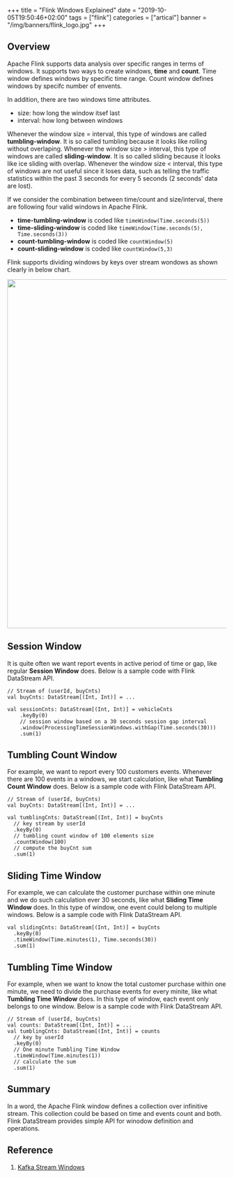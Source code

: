 +++
title = "Flink Windows Explained"
date = "2019-10-05T19:50:46+02:00"
tags = ["flink"]
categories = ["artical"]
banner = "/img/banners/flink_logo.jpg"
+++

## Overview
Apache Flink supports data analysis over specific ranges in terms of windows. It supports two ways to create windows, **time** and **count**. Time window defines windows by specific time range. Count window defines windows by specifc number of envents.

In addition, there are two windows time attributes.

* size: how long the window itsef last
* interval: how long between windows

Whenever the window size = interval, this type of windows are called **tumbling-window**. It is so called tumbling because it looks like rolling without overlaping. Whenever the window size > interval, this type of windows are called **sliding-window**. It is so called sliding because it looks like ice sliding with overlap. Whenever the window size < interval, this type of windows are not useful since it loses data, such as telling the traffic statistics within the past 3 seconds for every 5 seconds (2 seconds' data are lost). 

If we consider the combination between time/count and size/interval, there are following four valid windows in Apache Flink.

* **time-tumbling-window** is coded like ```timeWindow(Time.seconds(5))```
* **time-sliding-window** is coded like ```timeWindow(Time.seconds(5), Time.seconds(3))```
* **count-tumbling-window** is coded like ```countWindow(5)```
* **count-sliding-window** is coded like ```countWindow(5,3)```

Flink supports dividing windows by keys over stream wondows as shown clearly in below chart.

<p align="center"><img src="/img/banners/flink_wondows.png" width="800"></p>

## Session Window
It is quite often we want report events in active period of time or gap, like regular **Session Window** does. Below is a sample code with Flink DataStream API.

```
// Stream of (userId, buyCnts)
val buyCnts: DataStream[(Int, Int)] = ...
    
val sessionCnts: DataStream[(Int, Int)] = vehicleCnts
    .keyBy(0)
    // session window based on a 30 seconds session gap interval 
    .window(ProcessingTimeSessionWindows.withGap(Time.seconds(30)))
    .sum(1)
```

## Tumbling Count Window
For example, we want to report every 100 customers events. Whenever there are 100 events in a windows, we start calculation, like what **Tumbling Count Window** does. Below is a sample code with Flink DataStream API.

```
// Stream of (userId, buyCnts)
val buyCnts: DataStream[(Int, Int)] = ...

val tumblingCnts: DataStream[(Int, Int)] = buyCnts
  // key stream by userId
  .keyBy(0)
  // tumbling count window of 100 elements size
  .countWindow(100)
  // compute the buyCnt sum 
  .sum(1)
```

## Sliding Time Window
For example, we can calculate the customer purchase within one minute and we do such calculation ever 30 seconds, like what **Sliding Time Window** does. In this type of window, one event could belong to multiple windows. Below is a sample code with Flink DataStream API.

```
val slidingCnts: DataStream[(Int, Int)] = buyCnts
  .keyBy(0) 
  .timeWindow(Time.minutes(1), Time.seconds(30))
  .sum(1)
```

## Tumbling Time Window
For example, when we want to know the total customer purchase within one minute, we need to divide the purchase events for every minite, like what **Tumbling Time Window** does. In this type of window, each event only belongs to one window. Below is a sample code with Flink DataStream API.

```
// Stream of (userId, buyCnts)
val counts: DataStream[(Int, Int)] = ...
val tumblingCnts: DataStream[(Int, Int)] = counts
  // key by userId
  .keyBy(0) 
  // One minute Tumbling Time Window
  .timeWindow(Time.minutes(1))
  // calculate the sum
  .sum(1) 
```

## Summary
In a word, the Apache Flink window defines a collection over infinitive stream. This collection could be based on time and events count and both. Flink DataStream provides simple API for winodow definition and operations.

## Reference
1. [Kafka Stream Windows](https://github.com/datafibers/simple_stream/tree/master/df_stream_kafka)